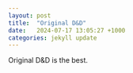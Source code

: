 ```yaml
---
layout: post
title:  "Original D&D"
date:   2024-07-17 13:05:27 +1000
categories: jekyll update
---
```

Original D&D is the best.
